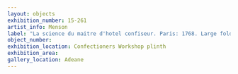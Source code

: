 ```yaml
---
layout: objects
exhibition_number: 15-261
artist_info: Menson
label: "La science du maitre d'hotel confiseur. Paris: 1768. Large folding plates of Palace of Circe and parterre designs. This is the source design."
object_number:
exhibition_location: Confectioners Workshop plinth
exhibition_area:
gallery_location: Adeane
---
```

